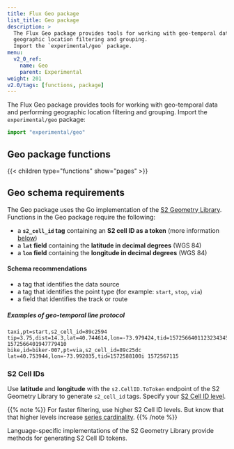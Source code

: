```yaml
---
title: Flux Geo package
list_title: Geo package
description: >
  The Flux Geo package provides tools for working with geo-temporal data and performing
  geographic location filtering and grouping.
  Import the `experimental/geo` package.
menu:
  v2_0_ref:
    name: Geo
    parent: Experimental
weight: 201
v2.0/tags: [functions, package]
---
```


The Flux Geo package provides tools for working with geo-temporal data and performing
geographic location filtering and grouping.
Import the `experimental/geo` package:

```js
import "experimental/geo"
```

## Geo package functions
{{< children type="functions" show="pages" >}}

## Geo schema requirements
The Geo package uses the Go implementation of the [S2 Geometry Library](https://s2geometry.io/).
Functions in the Geo package require the following:

- a **`s2_cell_id` tag** containing an **S2 cell ID as a token** (more information [below](#s2-cell-ids))
- a **`lat` field** containing the **latitude in decimal degrees** (WGS 84)
- a **`lon` field** containing the **longitude in decimal degrees** (WGS 84)

#### Schema recommendations
- a tag that identifies the data source
- a tag that identifies the point type (for example: `start`, `stop`, `via`)
- a field that identifies the track or route

##### Examples of geo-temporal line protocol
```
taxi,pt=start,s2_cell_id=89c2594 tip=3.75,dist=14.3,lat=40.744614,lon=-73.979424,tid=1572566401123234345i 1572566401947779410
bike,id=biker-007,pt=via,s2_cell_id=89c25dc lat=40.753944,lon=-73.992035,tid=1572588100i 1572567115
```

### S2 Cell IDs
Use **latitude** and **longitude** with the `s2.CellID.ToToken` endpoint of the S2
Geometry Library to generate `s2_cell_id` tags.
Specify your [S2 Cell ID level](https://s2geometry.io/resources/s2cell_statistics.html).

{{% note %}}
For faster filtering, use higher S2 Cell ID levels.
But know that that higher levels increase
[series cardinality](/v2.0/reference/glossary/#series-cardinality).
{{% /note %}}

Language-specific implementations of the S2 Geometry Library provide methods for
generating S2 Cell ID tokens.
